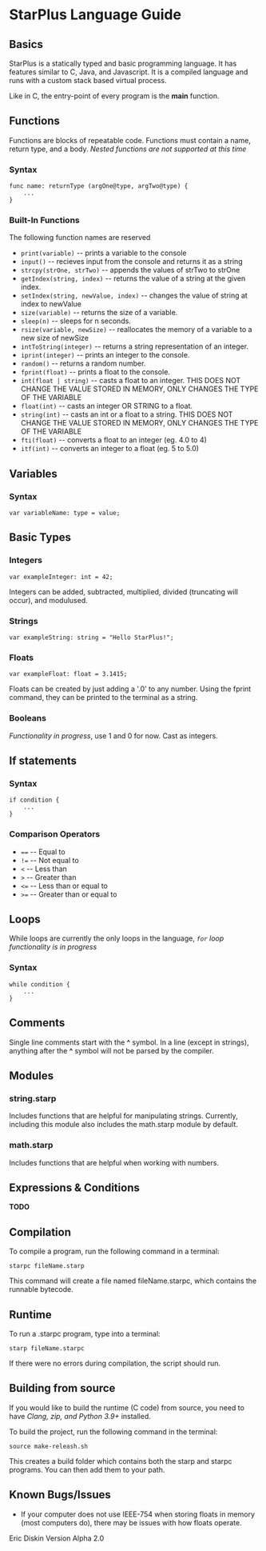 # StarPlus Language Guide

## Basics
StarPlus is a statically typed and basic programming language. It has features similar to C, Java, and Javascript. It is a compiled language and runs with a custom stack based virtual process.

Like in C, the entry-point of every program is the __main__ function.


## Functions
Functions are blocks of repeatable code. Functions must contain a name, return type, and a body. _Nested functions are not supported at this time_
### Syntax

    func name: returnType (argOne@type, argTwo@type) {
        ...
    }

### Built-In Functions
The following function names are reserved
- `print(variable)` -- prints a variable to the console 
- `input()` -- recieves input from the console and returns it as a string
- `strcpy(strOne, strTwo)` -- appends the values of strTwo to strOne
- `getIndex(string, index)` -- returns the value of a string at the given index. 
- `setIndex(string, newValue, index)` -- changes the value of string at index to newValue
- `size(variable)` -- returns the size of a variable.
- `sleep(n)` -- sleeps for n seconds.
- `rsize(variable, newSize)` -- reallocates the memory of a variable to a new size of newSize
- `intToString(integer)` -- returns a string representation of an integer.
- `iprint(integer)` -- prints an integer to the console.
- `random()` -- returns a random number.
- `fprint(float)` -- prints a float to the console.
- `int(float | string)` -- casts a float to an integer. THIS DOES NOT CHANGE THE VALUE STORED IN MEMORY, ONLY CHANGES THE TYPE OF THE VARIABLE
- `float(int)` -- casts an integer OR STRING to a float.
- `string(int)` -- casts an int or a float to a string. THIS DOES NOT CHANGE THE VALUE STORED IN MEMORY, ONLY CHANGES THE TYPE OF THE VARIABLE
- `fti(float)` -- converts a float to an integer (eg. 4.0 to 4)
- `itf(int)` -- converts an integer to a float (eg. 5 to 5.0)

## Variables

### Syntax

    var variableName: type = value;

## Basic Types

### Integers

    var exampleInteger: int = 42;

Integers can be added, subtracted, multiplied, divided (truncating will occur), and modulused.


### Strings
    var exampleString: string = "Hello StarPlus!";
### Floats

    var exampleFloat: float = 3.1415;

Floats can be created by just adding a '.0' to any number. Using the fprint command, they can be printed to the terminal as a string. 

### Booleans
_Functionality in progress_, use 1 and 0 for now. Cast as integers.

## If statements

### Syntax

    if condition {
        ...
    }

### Comparison Operators
- `==` -- Equal to
- `!=` -- Not equal to
- `<` -- Less than
- `>` -- Greater than
- `<=` -- Less than or equal to
- `>=` -- Greater than or equal to

## Loops
While loops are currently the only loops in the language, _`for` loop functionality is in progress_ 
### Syntax

    while condition {
        ...
    }

## Comments

Single line comments start with the __^__ symbol. In a line (except in strings), anything after the __^__ symbol will not be parsed by the compiler.

## Modules

### string.starp
Includes functions that are helpful for manipulating strings. Currently, including this module also includes the math.starp module by default.
### math.starp

Includes functions that are helpful when working with numbers.

## Expressions & Conditions
__TODO__

## Compilation

To compile a program, run the following command in a terminal:
    
    starpc fileName.starp

This command will create a file named fileName.starpc, which contains the runnable bytecode.

## Runtime

To run a .starpc program, type into a terminal:

    starp fileName.starpc

If there were no errors during compilation, the script should run.

## Building from source
If you would like to build the runtime (C code) from source, you need to have _Clang, zip, and Python 3.9+_ installed.

To build the project, run the following command in the terminal:

    source make-releash.sh

This creates a build folder which contains both the starp and starpc programs. You can then add them to your path. 
## Known Bugs/Issues
- If your computer does not use IEEE-754 when storing floats in memory (most computers do), there may be issues with how floats operate.

Eric Diskin
Version Alpha 2.0